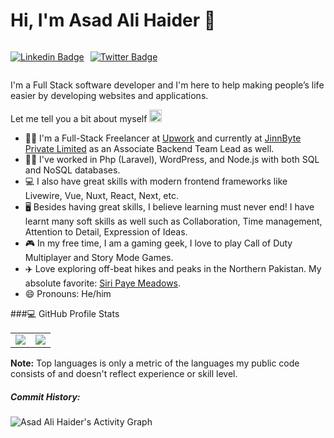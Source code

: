# Hi, I'm Asad Ali Haider 👋

<div style="display: flex; gap: 10px;">

[![Linkedin Badge](https://img.shields.io/badge/-LinkedIn-0e76a8?style=&logo=Linkedin&logoColor=white)](https://www.linkedin.com/in/asadalihaider/)

[![Twitter Badge](https://img.shields.io/badge/-Twitter-00acee?style=&logo=Twitter&logoColor=white)](https://twitter.com/asad_codes)

</div>

I'm a Full Stack software developer and I'm here to help making people’s life easier by developing websites and applications.

Let me tell you a bit about myself <img src="https://emojis.slackmojis.com/emojis/images/1520808873/3643/cool-doge.gif?1520808873" width="20" />

- 🙅‍♂️ I'm a Full-Stack Freelancer at [Upwork](https://www.upwork.com) and currently at [JinnByte Private Limited](https://www.jinnbyte.com) as an Associate Backend Team Lead as well.
- 🧑‍💻 I've worked in Php (Laravel), WordPress, and Node.js with both SQL and NoSQL databases.
- 💻 I also have great skills with modern frontend frameworks like Livewire, Vue, Nuxt, React, Next, etc.
- 🖥️ Besides having great skills, I believe learning must never end! I have learnt many soft skills as well such as Collaboration, Time management, Attention to Detail, Expression of Ideas.
- 🎮 In my free time, I am a gaming geek, I love to play Call of Duty Multiplayer and Story Mode Games.
- ✈️ Love exploring off-beat hikes and peaks in the Northern Pakistan. My absolute favorite: [Siri Paye Meadows](https://goo.gl/maps/zV3r6AYPzJPiWTPC9).
- 😄 Pronouns: He/him

###💻 GitHub Profile Stats

<table style="border: none; width: 100%;" cellspacing="0" cellpadding="0">
  <tr>
    <td style="width: 50%; border: none;" valign="center">
      <img style="object-fit: contain;" src="https://github-readme-stats.vercel.app/api?username=asad-ali-haider&theme=dark&count_private=true" draggable="false" />     </td>
    <td style="width: 50%; border: none;" valign="center">
      <img style="object-fit: contain;" src="https://github-readme-stats.vercel.app/api/top-langs/?username=asad-ali-haider&layout=compact&theme=dark" draggable="false" />
    </td>
  </tr>
</table>

**Note:** Top languages is only a metric of the languages my public code consists of and doesn't reflect experience or skill level.

##### Commit History:

<img alt="Asad Ali Haider's Activity Graph" src="https://github-readme-activity-graph.cyclic.app/graph/?username=asad-ali-haider&bg_color=000&color=F2AA4C&line=358597&point=FFFFFF&hide_border=false" draggable="false" />
